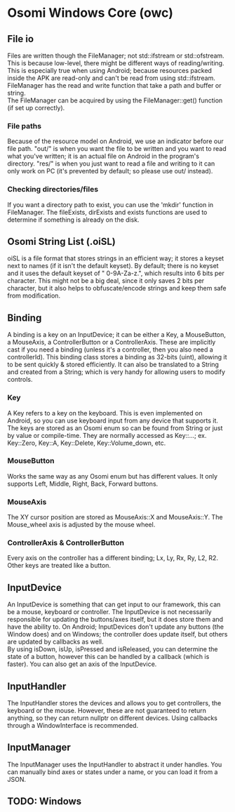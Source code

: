 # Osomi Windows Core (owc)
## File io
Files are written though the FileManager; not std::ifstream or std::ofstream. This is because low-level, there might be different ways of reading/writing. This is especially true when using Android; because resources packed inside the APK are read-only and can't be read from using std::ifstream. FileManager has the read and write function that take a path and buffer or string.  
The FileManager can be acquired by using the FileManager::get() function (if set up correctly).
### File paths
Because of the resource model on Android, we use an indicator before our file path. "out/" is when you want the file to be written and you want to read what you've written; it is an actual file on Android in the program's directory. "res/" is when you just want to read a file and writing to it can only work on PC (it's prevented by default; so please use out/ instead).
### Checking directories/files
If you want a directory path to exist, you can use the 'mkdir' function in FileManager. The fileExists, dirExists and exists functions are used to determine if something is already on the disk.
## Osomi String List (.oiSL)
oiSL is a file format that stores strings in an efficient way; it stores a keyset next to names (if it isn't the default keyset). By default; there is no keyset and it uses the default keyset of " 0-9A-Za-z.", which results into 6 bits per character. This might not be a big deal, since it only saves 2 bits per character, but it also helps to obfuscate/encode strings and keep them safe from modification.
## Binding
A binding is a key on an InputDevice; it can be either a Key, a MouseButton, a MouseAxis, a ControllerButton or a ControllerAxis. These are implicitly cast if you need a binding (unless it's a controller, then you also need a controllerId). This binding class stores a binding as 32-bits (uint), allowing it to be sent quickly & stored efficiently. It can also be translated to a String and created from a String; which is very handy for allowing users to modify controls.
### Key
A Key refers to a key on the keyboard. This is even implemented on Android, so you can use keyboard input from any device that supports it. The keys are stored as an Osomi enum so can be found from String or just by value or compile-time. They are normally accessed as Key::...; ex. Key::Zero, Key::A, Key::Delete, Key::Volume_down, etc.
### MouseButton
Works the same way as any Osomi enum but has different values. It only supports Left, Middle, Right, Back, Forward buttons.
### MouseAxis
The XY cursor position are stored as MouseAxis::X and MouseAxis::Y. The Mouse_wheel axis is adjusted by the mouse wheel.
### ControllerAxis & ControllerButton
Every axis on the controller has a different binding; Lx, Ly, Rx, Ry, L2, R2. Other keys are treated like a button.
## InputDevice
An InputDevice is something that can get input to our framework, this can be a mouse, keyboard or controller. The InputDevice is not necessarily responsible for updating the buttons/axes itself, but it does store them and have the ability to. On Android; InputDevices don't update any buttons (the Window does) and on Windows; the controller does update itself, but others are updated by callbacks as well.  
By using isDown, isUp, isPressed and isReleased, you can determine the state of a button, however this can be handled by a callback (which is faster). You can also get an axis of the InputDevice.
## InputHandler
The InputHandler stores the devices and allows you to get controllers, the keyboard or the mouse. However, these are not guaranteed to return anything, so they can return nullptr on different devices. Using callbacks through a WindowInterface is recommended.
## InputManager
The InputManager uses the InputHandler to abstract it under handles. You can manually bind axes or states under a name, or you can load it from a JSON.
## TODO: Windows
